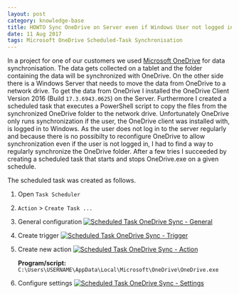 ```yaml
---
layout: post
category: knowledge-base
title: HOWTO Sync OneDrive on Server even if Windows User not logged in
date: 11 Aug 2017
tags: Microsoft OneDrive Scheduled-Task Synchronisation
---
```


In a project for one of our customers we used [Microsoft OneDrive](https://onedrive.live.com) for data synchronisation. The data gets collected on a tablet and the folder containing the data will be synchronized with OneDrive. On the other side there is a Windows Server that needs to move the data from OneDrive to a network drive. To get the data from OneDrive I installed the OneDrive Client Version 2016 (Build `17.3.6943.0625`) on the Server. Furthermore I created a scheduled task that executes a PowerShell script to copy the files from the synchronized OneDrive folder to the network drive. Unfortunately OneDrive only runs synchronization if the user, the OneDrive client was installed with, is logged in to Windows. As the user does not log in to the server regularly and because there is no possibilty to reconfigure OneDrive to allow synchronization even if the user is not logged in, I had to find a way to regularly synchronize the OneDrive folder. After a few tries I succeeded by creating a scheduled task that starts and stops OneDrive.exe on a given schedule.

The scheduled task was created as follows.

1. Open `Task Scheduler`
1. `Action` > `Create Task ...`
1. General configuration
    <a href="{{ site.url }}/assets/screenshots/2017/08/2017-08-07_01_scheduledtask_onedrivesync_general.png"><img src="{{ site.url }}/assets/screenshots/2017-08-07_01_scheduledtask_onedrivesync_general.png" alt="Scheduled Task OneDrive Sync - General" /></a>
1. Create trigger
    <a href="{{ site.url }}/assets/screenshots/2017/08/2017-08-07_01_scheduledtask_onedrivesync_trigger.png"><img src="{{ site.url }}/assets/screenshots/2017-08-07_01_scheduledtask_onedrivesync_trigger.png" alt="Scheduled Task OneDrive Sync - Trigger" /></a>
1. Create new action
    <a href="{{ site.url }}/assets/screenshots/2017/08/2017-08-07_01_scheduledtask_onedrivesync_action.png"><img src="{{ site.url }}/assets/screenshots/2017-08-07_01_scheduledtask_onedrivesync_action.png" alt="Scheduled Task OneDrive Sync - Action" /></a>

    **Program/script:** `C:\Users\USERNAME\AppData\Local\Microsoft\OneDrive\OneDrive.exe`
1. Configure settings
    <a href="{{ site.url }}/assets/screenshots/2017/08/2017-08-07_01_scheduledtask_onedrivesync_settings.png"><img src="{{ site.url }}/assets/screenshots/2017-08-07_01_scheduledtask_onedrivesync_settings.png" alt="Scheduled Task OneDrive Sync - Settings" /></a>
